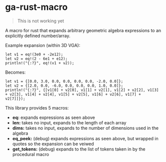 # ga-rust-macro
> This is not working yet

A macro for rust that expands arbitrary geometric algebra expressions to an explicitly defined number/array.

Example expansion (within 3D VGA):
```
let v1 = eq!(3e0 + -2e12);
let v2 = eq!(2 - 6e1 + e12);
println!("{:?}", eq!(v1 + v2));
```
Becomes: 
```
let v1 = {[0.0, 3.0, 0.0, 0.0, 0.0, 0.0, -2.0, 0.0]};
let v2 = {[2.0, 0.0, -6.0, 0.0, 0.0, 0.0, 1.0, 0.0]};
println!("{:?}", {[v1[0] + v2[0], v1[1] + v2[1], v1[2] + v2[2], v1[3] + v2[3], v1[4] + v2[4], v1[5] + v2[5], v1[6] + v2[6], v1[7] + v2[7]]});
```

This library provides 5 macros: 
  - **eq:** expands expressions as seen above
  - **len:** takes no input, expands to the length of each array
  - **dims:** takes no input, expands to the number of dimensions used in the algebra 
  - **eq_peek:** (debug) expands expressions as seen above, but wrapped in quotes so the expansion can be veiwed
  - **get_tokens:** (debug) expands to the list of tokens taken in by the procedural macro
